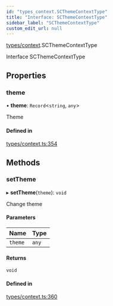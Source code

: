 ```yaml
---
id: "types_context.SCThemeContextType"
title: "Interface: SCThemeContextType"
sidebar_label: "SCThemeContextType"
custom_edit_url: null
---
```


[types/context](../modules/types_context.md).SCThemeContextType

Interface SCThemeContextType

## Properties

### theme

• **theme**: `Record`<`string`, `any`\>

Theme

#### Defined in

[types/context.ts:354](https://github.com/selfcommunity/community-ui/blob/e8a635a/packages/sc-core/src/types/context.ts#L354)

## Methods

### setTheme

▸ **setTheme**(`theme`): `void`

Change theme

#### Parameters

| Name | Type |
| :------ | :------ |
| `theme` | `any` |

#### Returns

`void`

#### Defined in

[types/context.ts:360](https://github.com/selfcommunity/community-ui/blob/e8a635a/packages/sc-core/src/types/context.ts#L360)
